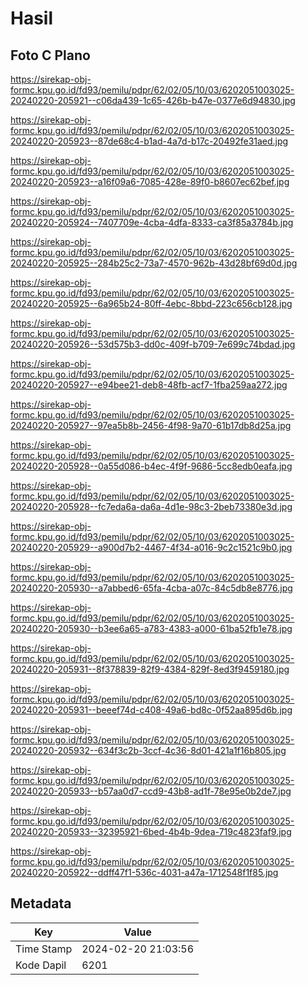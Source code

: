 # Hasil

## Foto C Plano

https://sirekap-obj-formc.kpu.go.id/fd93/pemilu/pdpr/62/02/05/10/03/6202051003025-20240220-205921--c06da439-1c65-426b-b47e-0377e6d94830.jpg

https://sirekap-obj-formc.kpu.go.id/fd93/pemilu/pdpr/62/02/05/10/03/6202051003025-20240220-205923--87de68c4-b1ad-4a7d-b17c-20492fe31aed.jpg

https://sirekap-obj-formc.kpu.go.id/fd93/pemilu/pdpr/62/02/05/10/03/6202051003025-20240220-205923--a16f09a6-7085-428e-89f0-b8607ec62bef.jpg

https://sirekap-obj-formc.kpu.go.id/fd93/pemilu/pdpr/62/02/05/10/03/6202051003025-20240220-205924--7407709e-4cba-4dfa-8333-ca3f85a3784b.jpg

https://sirekap-obj-formc.kpu.go.id/fd93/pemilu/pdpr/62/02/05/10/03/6202051003025-20240220-205925--284b25c2-73a7-4570-962b-43d28bf69d0d.jpg

https://sirekap-obj-formc.kpu.go.id/fd93/pemilu/pdpr/62/02/05/10/03/6202051003025-20240220-205925--6a965b24-80ff-4ebc-8bbd-223c656cb128.jpg

https://sirekap-obj-formc.kpu.go.id/fd93/pemilu/pdpr/62/02/05/10/03/6202051003025-20240220-205926--53d575b3-dd0c-409f-b709-7e699c74bdad.jpg

https://sirekap-obj-formc.kpu.go.id/fd93/pemilu/pdpr/62/02/05/10/03/6202051003025-20240220-205927--e94bee21-deb8-48fb-acf7-1fba259aa272.jpg

https://sirekap-obj-formc.kpu.go.id/fd93/pemilu/pdpr/62/02/05/10/03/6202051003025-20240220-205927--97ea5b8b-2456-4f98-9a70-61b17db8d25a.jpg

https://sirekap-obj-formc.kpu.go.id/fd93/pemilu/pdpr/62/02/05/10/03/6202051003025-20240220-205928--0a55d086-b4ec-4f9f-9686-5cc8edb0eafa.jpg

https://sirekap-obj-formc.kpu.go.id/fd93/pemilu/pdpr/62/02/05/10/03/6202051003025-20240220-205928--fc7eda6a-da6a-4d1e-98c3-2beb73380e3d.jpg

https://sirekap-obj-formc.kpu.go.id/fd93/pemilu/pdpr/62/02/05/10/03/6202051003025-20240220-205929--a900d7b2-4467-4f34-a016-9c2c1521c9b0.jpg

https://sirekap-obj-formc.kpu.go.id/fd93/pemilu/pdpr/62/02/05/10/03/6202051003025-20240220-205930--a7abbed6-65fa-4cba-a07c-84c5db8e8776.jpg

https://sirekap-obj-formc.kpu.go.id/fd93/pemilu/pdpr/62/02/05/10/03/6202051003025-20240220-205930--b3ee6a65-a783-4383-a000-61ba52fb1e78.jpg

https://sirekap-obj-formc.kpu.go.id/fd93/pemilu/pdpr/62/02/05/10/03/6202051003025-20240220-205931--8f378839-82f9-4384-829f-8ed3f9459180.jpg

https://sirekap-obj-formc.kpu.go.id/fd93/pemilu/pdpr/62/02/05/10/03/6202051003025-20240220-205931--beeef74d-c408-49a6-bd8c-0f52aa895d6b.jpg

https://sirekap-obj-formc.kpu.go.id/fd93/pemilu/pdpr/62/02/05/10/03/6202051003025-20240220-205932--634f3c2b-3ccf-4c36-8d01-421a1f16b805.jpg

https://sirekap-obj-formc.kpu.go.id/fd93/pemilu/pdpr/62/02/05/10/03/6202051003025-20240220-205933--b57aa0d7-ccd9-43b8-ad1f-78e95e0b2de7.jpg

https://sirekap-obj-formc.kpu.go.id/fd93/pemilu/pdpr/62/02/05/10/03/6202051003025-20240220-205933--32395921-6bed-4b4b-9dea-719c4823faf9.jpg

https://sirekap-obj-formc.kpu.go.id/fd93/pemilu/pdpr/62/02/05/10/03/6202051003025-20240220-205922--ddff47f1-536c-4031-a47a-1712548f1f85.jpg


## Metadata

| Key        | Value               |
| ---------- | ------------------- |
| Time Stamp | 2024-02-20 21:03:56 |
| Kode Dapil | 6201                |



